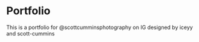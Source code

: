 # Portfolio
This is a portfolio for @scottcumminsphotography on IG designed by iceyy and scott-cummins
